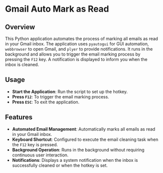 # Gmail Auto Mark as Read

## Overview

This Python application automates the process of marking all emails as read in your Gmail inbox. The application uses `pyautogui` for GUI automation, `webbrowser` to open Gmail, and `plyer` to provide notifications. It runs in the background and allows you to trigger the email marking process by pressing the `F12` key. A notification is displayed to inform you when the inbox is cleaned.

## Usage

- **Start the Application**: Run the script to set up the hotkey.
- **Press `F12`**: To trigger the email marking process.
- **Press `ESC`**: To exit the application.

## Features

- **Automated Email Management**: Automatically marks all emails as read in your Gmail inbox.
- **Keyboard Shortcut**: Configured to execute the email cleaning task when the `F12` key is pressed.
- **Background Operation**: Runs in the background without requiring continuous user interaction.
- **Notifications**: Displays a system notification when the inbox is successfully cleaned or when the hotkey is set.


